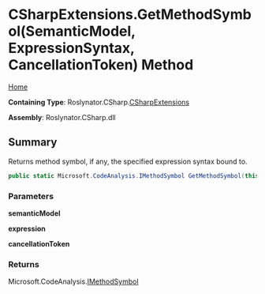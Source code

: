 # CSharpExtensions\.GetMethodSymbol\(SemanticModel, ExpressionSyntax, CancellationToken\) Method

[Home](../../../../README.md)

**Containing Type**: Roslynator\.CSharp\.[CSharpExtensions](../README.md)

**Assembly**: Roslynator\.CSharp\.dll

## Summary

Returns method symbol, if any, the specified expression syntax bound to\.

```csharp
public static Microsoft.CodeAnalysis.IMethodSymbol GetMethodSymbol(this Microsoft.CodeAnalysis.SemanticModel semanticModel, Microsoft.CodeAnalysis.CSharp.Syntax.ExpressionSyntax expression, System.Threading.CancellationToken cancellationToken = default)
```

### Parameters

**semanticModel**

**expression**

**cancellationToken**

### Returns

Microsoft\.CodeAnalysis\.[IMethodSymbol](https://docs.microsoft.com/en-us/dotnet/api/microsoft.codeanalysis.imethodsymbol)

